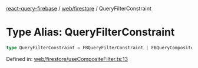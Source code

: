 [react-query-firebase](../../../modules.md) / [web/firestore](../index.md) / QueryFilterConstraint

# Type Alias: QueryFilterConstraint

```ts
type QueryFilterConstraint = FBQueryFilterConstraint | FBQueryCompositeFilterConstraint;
```

Defined in: [web/firestore/useCompositeFilter.ts:13](https://github.com/vpishuk/react-query-firebase/blob/10e2945f75363a784c3dfc0e90b9f7a489dcc848/web/firestore/useCompositeFilter.ts#L13)
